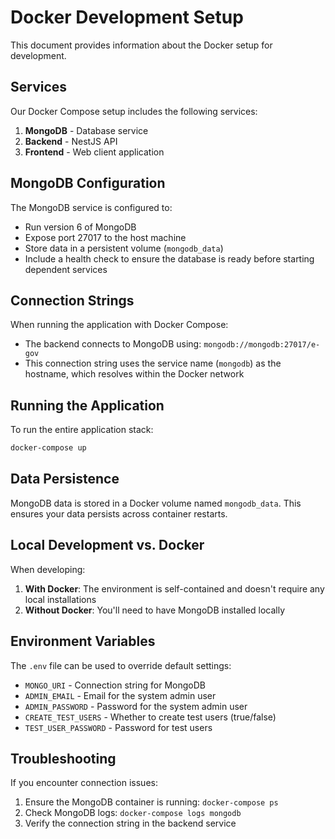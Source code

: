 # Docker Development Setup

This document provides information about the Docker setup for development.

## Services

Our Docker Compose setup includes the following services:

1. **MongoDB** - Database service
2. **Backend** - NestJS API
3. **Frontend** - Web client application

## MongoDB Configuration

The MongoDB service is configured to:

- Run version 6 of MongoDB
- Expose port 27017 to the host machine
- Store data in a persistent volume (`mongodb_data`)
- Include a health check to ensure the database is ready before starting dependent services

## Connection Strings

When running the application with Docker Compose:

- The backend connects to MongoDB using: `mongodb://mongodb:27017/e-gov`
- This connection string uses the service name (`mongodb`) as the hostname, which resolves within the Docker network

## Running the Application

To run the entire application stack:

```bash
docker-compose up
```

## Data Persistence

MongoDB data is stored in a Docker volume named `mongodb_data`. This ensures your data persists across container restarts.

## Local Development vs. Docker

When developing:

1. **With Docker**: The environment is self-contained and doesn't require any local installations
2. **Without Docker**: You'll need to have MongoDB installed locally

## Environment Variables

The `.env` file can be used to override default settings:

- `MONGO_URI` - Connection string for MongoDB
- `ADMIN_EMAIL` - Email for the system admin user
- `ADMIN_PASSWORD` - Password for the system admin user
- `CREATE_TEST_USERS` - Whether to create test users (true/false)
- `TEST_USER_PASSWORD` - Password for test users

## Troubleshooting

If you encounter connection issues:

1. Ensure the MongoDB container is running: `docker-compose ps`
2. Check MongoDB logs: `docker-compose logs mongodb`
3. Verify the connection string in the backend service
